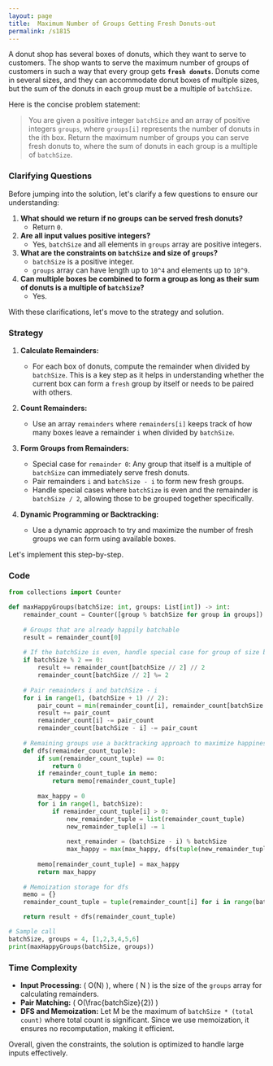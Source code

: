 ```yaml
---
layout: page
title:  Maximum Number of Groups Getting Fresh Donuts-out
permalink: /s1815
---
```


A donut shop has several boxes of donuts, which they want to serve to customers. The shop wants to serve the maximum number of groups of customers in such a way that every group gets **`fresh donuts`**. Donuts come in several sizes, and they can accommodate donut boxes of multiple sizes, but the sum of the donuts in each group must be a multiple of `batchSize`.

Here is the concise problem statement:
> You are given a positive integer `batchSize` and an array of positive integers `groups`, where `groups[i]` represents the number of donuts in the ith box. Return the maximum number of groups you can serve fresh donuts to, where the sum of donuts in each group is a multiple of `batchSize`.

### Clarifying Questions

Before jumping into the solution, let's clarify a few questions to ensure our understanding:
1. **What should we return if no groups can be served fresh donuts?**
   - Return `0`.
2. **Are all input values positive integers?**
   - Yes, `batchSize` and all elements in `groups` array are positive integers.
3. **What are the constraints on `batchSize` and size of `groups`?**
   - `batchSize` is a positive integer.
   - `groups` array can have length up to `10^4` and elements up to `10^9`.
4. **Can multiple boxes be combined to form a group as long as their sum of donuts is a multiple of `batchSize`?**
   - Yes.

With these clarifications, let's move to the strategy and solution.

### Strategy

1. **Calculate Remainders:** 
   - For each box of donuts, compute the remainder when divided by `batchSize`. This is a key step as it helps in understanding whether the current box can form a `fresh` group by itself or needs to be paired with others.
  
2. **Count Remainders:**
   - Use an array `remainders` where `remainders[i]` keeps track of how many boxes leave a remainder `i` when divided by `batchSize`.
  
3. **Form Groups from Remainders:**
   - Special case for `remainder 0`: Any group that itself is a multiple of `batchSize` can immediately serve fresh donuts.
   - Pair remainders `i` and `batchSize - i` to form new fresh groups.
   - Handle special cases where `batchSize` is even and the remainder is `batchSize / 2`, allowing those to be grouped together specifically.
  
4. **Dynamic Programming or Backtracking:**
   - Use a dynamic approach to try and maximize the number of fresh groups we can form using available boxes.

Let's implement this step-by-step.

### Code

```python
from collections import Counter

def maxHappyGroups(batchSize: int, groups: List[int]) -> int:
    remainder_count = Counter([group % batchSize for group in groups])
    
    # Groups that are already happily batchable
    result = remainder_count[0]
    
    # If the batchSize is even, handle special case for group of size batchSize // 2
    if batchSize % 2 == 0:
        result += remainder_count[batchSize // 2] // 2
        remainder_count[batchSize // 2] %= 2
    
    # Pair remainders i and batchSize - i
    for i in range(1, (batchSize + 1) // 2):
        pair_count = min(remainder_count[i], remainder_count[batchSize - i])
        result += pair_count
        remainder_count[i] -= pair_count
        remainder_count[batchSize - i] -= pair_count
    
    # Remaining groups use a backtracking approach to maximize happiness
    def dfs(remainder_count_tuple):
        if sum(remainder_count_tuple) == 0:
            return 0
        if remainder_count_tuple in memo:
            return memo[remainder_count_tuple]
        
        max_happy = 0
        for i in range(1, batchSize):
            if remainder_count_tuple[i] > 0:
                new_remainder_tuple = list(remainder_count_tuple)
                new_remainder_tuple[i] -= 1
                
                next_remainder = (batchSize - i) % batchSize
                max_happy = max(max_happy, dfs(tuple(new_remainder_tuple)) + (1 if next_remainder == 0 else 0))
        
        memo[remainder_count_tuple] = max_happy
        return max_happy
    
    # Memoization storage for dfs
    memo = {}
    remainder_count_tuple = tuple(remainder_count[i] for i in range(batchSize))

    return result + dfs(remainder_count_tuple)

# Sample call
batchSize, groups = 4, [1,2,3,4,5,6]
print(maxHappyGroups(batchSize, groups))
```

### Time Complexity

- **Input Processing:** \( O(N) \), where \( N \) is the size of the `groups` array for calculating remainders.
- **Pair Matching:** \( O(\frac{batchSize}{2}) \)
- **DFS and Memoization:** Let M be the maximum of `batchSize * (total count)` where total count is significant. Since we use memoization, it ensures no recomputation, making it efficient.

Overall, given the constraints, the solution is optimized to handle large inputs effectively.